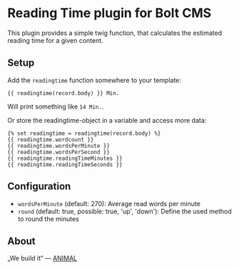 # Reading Time plugin for Bolt CMS

This plugin provides a simple twig function, that calculates the estimated reading time for a given content.

## Setup

Add the `readingtime` function somewhere to your template:

````
{{ readingtime(record.body) }} Min.
````

Will print something like `14 Min.`.

Or store the readingtime-object in a variable and access more data:

````
{% set readingtime = readingtime(record.body) %}
{{ readingtime.wordcount }}
{{ readingtime.wordsPerMinute }}
{{ readingtime.wordsPerSecond }}
{{ readingtime.readingTimeMinutes }}
{{ readingtime.readingTimeSeconds }}
````

## Configuration

- `wordsPerMinute` (default: 270): Average read words per minute
- `round` (default: true, possible: true, 'up', 'down'): Define the used method to round the minutes

## About

„We build it“ — [ANIMAL](http://animal.at)
